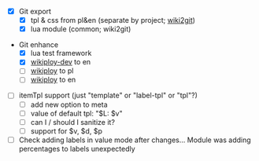 - [x] Git export
	- [x] tpl & css from pl&en (separate by project; [wiki2git](https://www.npmjs.com/package/wiki-to-git))
	- [x] lua module (common; wiki2git)
- Git enhance
	- [x] lua test framework
	- [x] [wikiploy-dev](https://www.npmjs.com/package/wikiploy) to en
	- [ ] [wikiploy](https://www.npmjs.com/package/wikiploy) to pl
	- [ ] [wikiploy](https://www.npmjs.com/package/wikiploy) to en
- [ ] itemTpl support (just "template" or "label-tpl" or "tpl"?)
	- [ ] add new option to meta
	- [ ] value of default tpl: "$L: $v"
	- [ ] can I / should I sanitize it?
	- [ ] support for $v, $d, $p
- [ ] Check adding labels in value mode after changes... Module was adding percentages to labels unexpectedly
